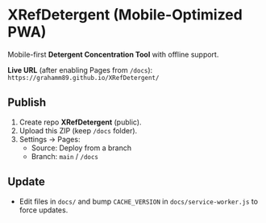 # XRefDetergent (Mobile-Optimized PWA)

Mobile-first **Detergent Concentration Tool** with offline support.

**Live URL** (after enabling Pages from `/docs`):
`https://grahamm89.github.io/XRefDetergent/`

## Publish
1. Create repo **XRefDetergent** (public).
2. Upload this ZIP (keep `/docs` folder).
3. Settings → Pages:
   - Source: Deploy from a branch
   - Branch: `main` / `/docs`

## Update
- Edit files in `docs/` and bump `CACHE_VERSION` in `docs/service-worker.js` to force updates.
